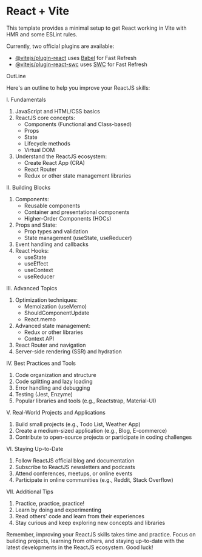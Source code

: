 # React + Vite

This template provides a minimal setup to get React working in Vite with HMR and some ESLint rules.

Currently, two official plugins are available:

- [@vitejs/plugin-react](https://github.com/vitejs/vite-plugin-react/blob/main/packages/plugin-react/README.md) uses [Babel](https://babeljs.io/) for Fast Refresh
- [@vitejs/plugin-react-swc](https://github.com/vitejs/vite-plugin-react-swc) uses [SWC](https://swc.rs/) for Fast Refresh

OutLine 

Here's an outline to help you improve your ReactJS skills:

I. Fundamentals

1. JavaScript and HTML/CSS basics
2. ReactJS core concepts:
    - Components (Functional and Class-based)
    - Props
    - State
    - Lifecycle methods
    - Virtual DOM
3. Understand the ReactJS ecosystem:
    - Create React App (CRA)
    - React Router
    - Redux or other state management libraries

II. Building Blocks

1. Components:
    - Reusable components
    - Container and presentational components
    - Higher-Order Components (HOCs)
2. Props and State:
    - Prop types and validation
    - State management (useState, useReducer)
3. Event handling and callbacks
4. React Hooks:
    - useState
    - useEffect
    - useContext
    - useReducer

III. Advanced Topics

1. Optimization techniques:
    - Memoization (useMemo)
    - ShouldComponentUpdate
    - React.memo
2. Advanced state management:
    - Redux or other libraries
    - Context API
3. React Router and navigation
4. Server-side rendering (SSR) and hydration

IV. Best Practices and Tools

1. Code organization and structure
2. Code splitting and lazy loading
3. Error handling and debugging
4. Testing (Jest, Enzyme)
5. Popular libraries and tools (e.g., Reactstrap, Material-UI)

V. Real-World Projects and Applications

1. Build small projects (e.g., Todo List, Weather App)
2. Create a medium-sized application (e.g., Blog, E-commerce)
3. Contribute to open-source projects or participate in coding challenges

VI. Staying Up-to-Date

1. Follow ReactJS official blog and documentation
2. Subscribe to ReactJS newsletters and podcasts
3. Attend conferences, meetups, or online events
4. Participate in online communities (e.g., Reddit, Stack Overflow)

VII. Additional Tips

1. Practice, practice, practice!
2. Learn by doing and experimenting
3. Read others' code and learn from their experiences
4. Stay curious and keep exploring new concepts and libraries

Remember, improving your ReactJS skills takes time and practice. Focus on building projects, learning from others, and staying up-to-date with the latest developments in the ReactJS ecosystem. Good luck!

